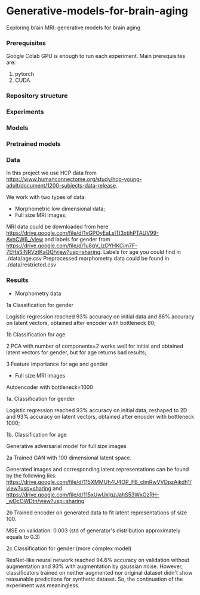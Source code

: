 # Generative-models-for-brain-aging
Exploring brain MRI: generative models for brain aging

### Prerequisites

Google Colab GPU is enough to run each experiment. Main prerequisites are:

1. pytorch
2. CUDA

### Repository structure



### Experiments



### Models


### Pretrained models



### Data

In this project we use HCP data from https://www.humanconnectome.org/study/hcp-young-adult/document/1200-subjects-data-release.

We work with two types of data:

- Morphometric low dimensional data;
- Full size MRI images;

MRI data could be downloaded from here https://drive.google.com/file/d/1vGPOyEaLsITt3xtjhPTAUV99-AvnCW6_/view and labels for gender from https://drive.google.com/file/d/1u8gV_lzDYHKCim7F-7EHaSiNRVztKaQQ/view?usp=sharing.
Labels for age you could find in ./data/age.csv
Preprocessed morphometry data could be found in ./data/restricted.csv


### Results

- Morphometry data

1a Classification for gender

Logistic regression reached 93% accuracy on initial data and 86% accuracy on latent vectors, obtained after encoder with bottleneck 80;

1b Classification for age


2 PCA with number of components=2 works well for initial and obtained latent vectors for gender, but for age returns bad results;

3 Feature importance for age and gender


- Full size MRI images

Autoencoder with bottleneck=1000

1a. Classification for gender

Logistic regression reached 93% accuracy on initial data, reshaped to 2D and 93% accuracy on latent vectors, obtained after encoder with bottleneck 1000;

1b. Classification for age

Generative adversarial model for full size images

2a Trained GAN with 100 dimensional latent space. 

Generated images and corresponding latent representations can be found by the following liks: https://drive.google.com/file/d/115XMMUh4U4OP_FB_cImRwVVDpzAikdh1/view?usp=sharing and  https://drive.google.com/file/d/115xUwUxlgzJahS53WxOzRH-_wDcOWDtn/view?usp=sharing 

2b Trained encoder on generated data to fit latent representations of size 100.

MSE on validation: 0.003 (std of generator's distribution approximately equals to 0.3)

2c Classification for gender (more complex model)

ResNet-like neural network reached 94.6% accuracy on validation without augmentation and 93% with augmentation by gaussian noise. However, classificators trained on neither augmented nor original dataset didn't show reasunable predictions for synthetic dataset. So, the continuation of the experiment was meaningless.









